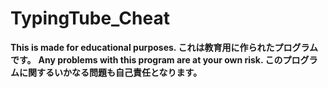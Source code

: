 # TypingTube_Cheat
**This is made for educational purposes.
これは教育用に作られたプログラムです。**
**Any problems with this program are at your own risk.
このプログラムに関するいかなる問題も自己責任となります。**

